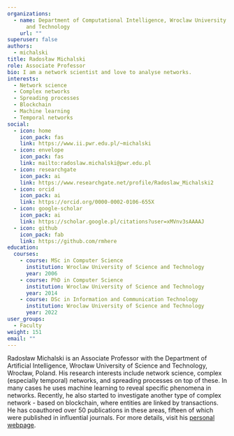 ```yaml
---
organizations:
  - name: Department of Computational Intelligence, Wroclaw University of Science
      and Technology
    url: ""
superuser: false
authors:
  - michalski
title: Radosław Michalski
role: Associate Professor
bio: I am a network scientist and love to analyse networks.
interests:
  - Network science
  - Complex networks
  - Spreading processes
  - Blockchain
  - Machine learning
  - Temporal networks
social:
  - icon: home
    icon_pack: fas
    link: https://www.ii.pwr.edu.pl/~michalski
  - icon: envelope
    icon_pack: fas
    link: mailto:radoslaw.michalski@pwr.edu.pl
  - icon: researchgate
    icon_pack: ai
    link: https://www.researchgate.net/profile/Radoslaw_Michalski2
  - icon: orcid
    icon_pack: ai
    link: https://orcid.org/0000-0002-0106-655X
  - icon: google-scholar
    icon_pack: ai
    link: https://scholar.google.pl/citations?user=xMVnv3sAAAAJ
  - icon: github
    icon_pack: fab
    link: https://github.com/rmhere
education:
  courses:
    - course: MSc in Computer Science
      institution: Wroclaw University of Science and Technology
      year: 2006
    - course: PhD in Computer Science
      institution: Wroclaw University of Science and Technology
      year: 2014
    - course: DSc in Information and Communication Technology
      institution: Wroclaw University of Science and Technology
      year: 2022
user_groups:
  - Faculty
weight: 151
email: ""
---
```

Radosław Michalski is an Associate Professor with the Department of Artificial Intelligence, Wrocław University of Science and Technology, Wrocław, Poland. His research interests include network science, complex (especially temporal) networks, and spreading processes on top of these. In many cases he uses machine learning to reveal specific phenomena in networks. Recently, he also started to investigate another type of complex network - based on blockchain, where entities are linked by transactions. He has coauthored over 50 publications in these areas, fifteen of which were published in influential journals. For more details, visit his [personal webpage](https://www.ii.pwr.edu.pl/~michalski).